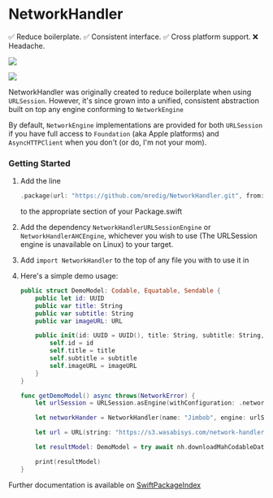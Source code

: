 # NetworkHandler

✅ Reduce boilerplate.
✅ Consistent interface.
✅ Cross platform support.
❌ Headache. 

[![](https://img.shields.io/endpoint?url=https%3A%2F%2Fswiftpackageindex.com%2Fapi%2Fpackages%2Fmredig%2FNetworkHandler%2Fbadge%3Ftype%3Dswift-versions)](https://swiftpackageindex.com/mredig/NetworkHandler)

[![](https://img.shields.io/endpoint?url=https%3A%2F%2Fswiftpackageindex.com%2Fapi%2Fpackages%2Fmredig%2FNetworkHandler%2Fbadge%3Ftype%3Dplatforms)](https://swiftpackageindex.com/mredig/NetworkHandler)

NetworkHandler was originally created to reduce boilerplate when using `URLSession`. However, it's since grown into a unified, consistent abstraction built on top any engine conforming to `NetworkEngine`

By default, `NetworkEngine` implementations are provided for both `URLSession` if you have full access to `Foundation` (aka Apple platforms) and `AsyncHTTPClient` when you don't (or do, I'm not your mom). 


### Getting Started

1. Add the line 
	```swift 
	.package(url: "https://github.com/mredig/NetworkHandler.git", from: "3.0.0"))
	``` 
	to the appropriate section of your Package.swift
1. Add the dependency `NetworkHandlerURLSessionEngine` or `NetworkHandlerAHCEngine`, whichever you wish to use (The URLSession engine is unavailable on Linux) to your target.
1. Add `import NetworkHandler` to the top of any file you with to use it in
1. Here's a simple demo usage:

	```swift
	public struct DemoModel: Codable, Equatable, Sendable {
		public let id: UUID
		public var title: String
		public var subtitle: String
		public var imageURL: URL

		public init(id: UUID = UUID(), title: String, subtitle: String, imageURL: URL) {
			self.id	= id
			self.title = title
			self.subtitle = subtitle
			self.imageURL = imageURL
		}
	}

	func getDemoModel() async throws(NetworkError) {
		let urlSession = URLSession.asEngine(withConfiguration: .networkHandlerDefault)

		let networkHander = NetworkHandler(name: "Jimbob", engine: urlSession)

		let url = URL(string: "https://s3.wasabisys.com/network-handler-tests/coding/demoModel.json")

		let resultModel: DemoModel = try await nh.downloadMahCodableDatas(for: url.downloadRequest).decoded

		print(resultModel)
	}
	```



Further documentation is available on [SwiftPackageIndex](https://swiftpackageindex.com/mredig/NetworkHandler/main/documentation/networkhandler)